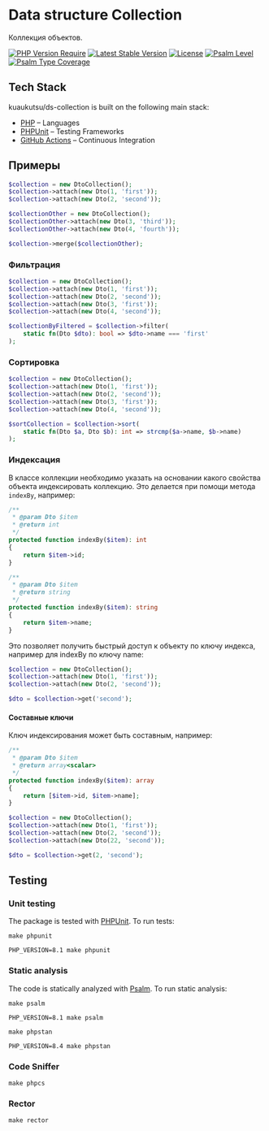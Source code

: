 # Data structure Collection

Коллекция объектов.

[![PHP Version Require](http://poser.pugx.org/kuaukutsu/ds-collection/require/php)](https://packagist.org/packages/kuaukutsu/ds-collection)
[![Latest Stable Version](https://poser.pugx.org/kuaukutsu/ds-collection/v/stable)](https://packagist.org/packages/kuaukutsu/ds-collection)
[![License](http://poser.pugx.org/kuaukutsu/ds-collection/license)](https://packagist.org/packages/kuaukutsu/ds-collection)
[![Psalm Level](https://shepherd.dev/github/kuaukutsu/ds-collection/level.svg)](https://shepherd.dev/github/kuaukutsu/ds-collection)
[![Psalm Type Coverage](https://shepherd.dev/github/kuaukutsu/ds-collection/coverage.svg)](https://shepherd.dev/github/kuaukutsu/ds-collection)

## Tech Stack
kuaukutsu/ds-collection is built on the following main stack:

- [PHP](http://www.php.net/) – Languages
- [PHPUnit](https://phpunit.de/) – Testing Frameworks
- [GitHub Actions](https://github.com/features/actions) – Continuous Integration


## Примеры

```php
$collection = new DtoCollection();
$collection->attach(new Dto(1, 'first'));
$collection->attach(new Dto(2, 'second'));

$collectionOther = new DtoCollection();
$collectionOther->attach(new Dto(3, 'third'));
$collectionOther->attach(new Dto(4, 'fourth'));

$collection->merge($collectionOther);
```

### Фильтрация

```php
$collection = new DtoCollection();
$collection->attach(new Dto(1, 'first'));
$collection->attach(new Dto(2, 'second'));
$collection->attach(new Dto(3, 'first'));
$collection->attach(new Dto(4, 'second'));

$collectionByFiltered = $collection->filter(
    static fn(Dto $dto): bool => $dto->name === 'first'
);
```

### Сортировка

```php
$collection = new DtoCollection();
$collection->attach(new Dto(1, 'first'));
$collection->attach(new Dto(2, 'second'));
$collection->attach(new Dto(3, 'first'));
$collection->attach(new Dto(4, 'second'));

$sortCollection = $collection->sort(
    static fn(Dto $a, Dto $b): int => strcmp($a->name, $b->name)
);
```

### Индексация

В классе коллекции необходимо указать на основании какого свойства объекта индексировать коллекцию. 
Это делается при помощи метода `indexBy`, например:

```php
/**
 * @param Dto $item
 * @return int
 */
protected function indexBy($item): int
{
    return $item->id;
}
```

```php
/**
 * @param Dto $item
 * @return string
 */
protected function indexBy($item): string
{
    return $item->name;
}
```

Это позволяет получить быстрый доступ к объекту по ключу индекса, например для indexBy по ключу name:

```php
$collection = new DtoCollection();
$collection->attach(new Dto(1, 'first'));
$collection->attach(new Dto(2, 'second'));

$dto = $collection->get('second');
```

#### Составные ключи

Ключ индексирования может быть составным, например:

```php
/**
 * @param Dto $item
 * @return array<scalar>
 */
protected function indexBy($item): array
{
    return [$item->id, $item->name];
}
```

```php
$collection = new DtoCollection();
$collection->attach(new Dto(1, 'first'));
$collection->attach(new Dto(2, 'second'));
$collection->attach(new Dto(22, 'second'));

$dto = $collection->get(2, 'second');
```

## Testing

### Unit testing

The package is tested with [PHPUnit](https://phpunit.de/). To run tests:

```shell
make phpunit
```

```shell
PHP_VERSION=8.1 make phpunit
```

### Static analysis

The code is statically analyzed with [Psalm](https://psalm.dev/). To run static analysis:

```shell
make psalm
```

```shell
PHP_VERSION=8.1 make psalm
```

```shell
make phpstan
```

```shell
PHP_VERSION=8.4 make phpstan
```

### Code Sniffer

```shell
make phpcs
```

### Rector

```shell
make rector
```
